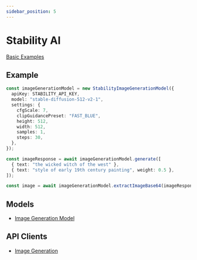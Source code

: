 ```yaml
---
sidebar_position: 5
---
```


# Stability AI

[Basic Examples](https://github.com/lgrammel/ai-utils.js/tree/main/examples/basic/src/model-provider/stability)

## Example

```ts
const imageGenerationModel = new StabilityImageGenerationModel({
  apiKey: STABILITY_API_KEY,
  model: "stable-diffusion-512-v2-1",
  settings: {
    cfgScale: 7,
    clipGuidancePreset: "FAST_BLUE",
    height: 512,
    width: 512,
    samples: 1,
    steps: 30,
  },
});

const imageResponse = await imageGenerationModel.generate([
  { text: "the wicked witch of the west" },
  { text: "style of early 19th century painting", weight: 0.5 },
]);

const image = await imageGenerationModel.extractImageBase64(imageResponse);
```

## Models

- [Image Generation Model](/api/classes/StabilityImageGenerationModel)

## API Clients

- [Image Generation](/api/modules/#generatestabilityimage)
